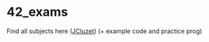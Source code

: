 # 42_exams


Find all subjects here ([JCluzet](https://github.com/JCluzet/42_EXAM.git)) (+ example code and practice prog)
